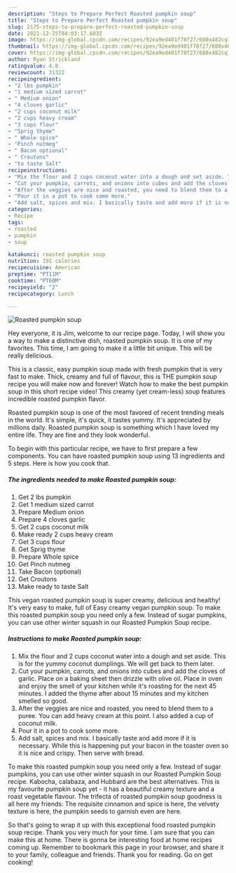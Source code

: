 ```yaml
---
description: "Steps to Prepare Perfect Roasted pumpkin soup"
title: "Steps to Prepare Perfect Roasted pumpkin soup"
slug: 2175-steps-to-prepare-perfect-roasted-pumpkin-soup
date: 2021-12-25T04:03:17.603Z
image: https://img-global.cpcdn.com/recipes/92ea9ed401f78f27/680x482cq70/roasted-pumpkin-soup-recipe-main-photo.jpg
thumbnail: https://img-global.cpcdn.com/recipes/92ea9ed401f78f27/680x482cq70/roasted-pumpkin-soup-recipe-main-photo.jpg
cover: https://img-global.cpcdn.com/recipes/92ea9ed401f78f27/680x482cq70/roasted-pumpkin-soup-recipe-main-photo.jpg
author: Ryan Strickland
ratingvalue: 4.8
reviewcount: 31322
recipeingredient:
- "2 lbs pumpkin"
- "1 medium sized carrot"
- " Medium onion"
- "4 cloves garlic"
- "2 cups coconut milk"
- "2 cups heavy cream"
- "3 cups flour"
- "Sprig thyme"
- " Whole spice"
- "Pinch nutmeg"
- " Bacon optional"
- " Croutons"
- "to taste Salt"
recipeinstructions:
- "Mix the flour and 2 cups coconut water into a dough and set aside. This is for the yummy coconut dumplings. We will get back to them later."
- "Cut your pumpkin, carrots, and onions into cubes and add the cloves of garlic. Place on a baking sheet then drizzle with olive oil. Place in oven and enjoy the smell of your kitchen while it&#39;s roasting for the next 45 minutes. I added the thyme after about 15 minutes and my kitchen smelled so good."
- "After the veggies are nice and roasted, you need to blend them to a puree. You can add heavy cream at this point. I also added a cup of coconut milk."
- "Pour it in a pot to cook some more."
- "Add salt, spices and mix. I basically taste and add more if it is necessary. While this is happening put your bacon in the toaster oven so it is nice and crispy. Then serve with bread."
categories:
- Recipe
tags:
- roasted
- pumpkin
- soup

katakunci: roasted pumpkin soup 
nutrition: 191 calories
recipecuisine: American
preptime: "PT11M"
cooktime: "PT60M"
recipeyield: "2"
recipecategory: Lunch

---
```



![Roasted pumpkin soup](https://img-global.cpcdn.com/recipes/92ea9ed401f78f27/680x482cq70/roasted-pumpkin-soup-recipe-main-photo.jpg)

Hey everyone, it is Jim, welcome to our recipe page. Today, I will show you a way to make a distinctive dish, roasted pumpkin soup. It is one of my favorites. This time, I am going to make it a little bit unique. This will be really delicious.

This is a classic, easy pumpkin soup made with fresh pumpkin that is very fast to make. Thick, creamy and full of flavour, this is THE pumpkin soup recipe you will make now and forever! Watch how to make the best pumpkin soup in this short recipe video! This creamy (yet cream-less) soup features incredible roasted pumpkin flavor.

Roasted pumpkin soup is one of the most favored of recent trending meals in the world. It's simple, it's quick, it tastes yummy. It's appreciated by millions daily. Roasted pumpkin soup is something which I have loved my entire life. They are fine and they look wonderful.


To begin with this particular recipe, we have to first prepare a few components. You can have roasted pumpkin soup using 13 ingredients and 5 steps. Here is how you cook that.

<!--inarticleads1-->

##### The ingredients needed to make Roasted pumpkin soup:

1. Get 2 lbs pumpkin
1. Get 1 medium sized carrot
1. Prepare  Medium onion
1. Prepare 4 cloves garlic
1. Get 2 cups coconut milk
1. Make ready 2 cups heavy cream
1. Get 3 cups flour
1. Get Sprig thyme
1. Prepare  Whole spice
1. Get Pinch nutmeg
1. Take  Bacon (optional)
1. Get  Croutons
1. Make ready to taste Salt


This vegan roasted pumpkin soup is super creamy, delicious and healthy! It&#39;s very easy to make, full of Easy creamy vegan pumpkin soup. To make this roasted pumpkin soup you need only a few. Instead of sugar pumpkins, you can use other winter squash in our Roasted Pumpkin Soup recipe. 

<!--inarticleads2-->

##### Instructions to make Roasted pumpkin soup:

1. Mix the flour and 2 cups coconut water into a dough and set aside. This is for the yummy coconut dumplings. We will get back to them later.
1. Cut your pumpkin, carrots, and onions into cubes and add the cloves of garlic. Place on a baking sheet then drizzle with olive oil. Place in oven and enjoy the smell of your kitchen while it&#39;s roasting for the next 45 minutes. I added the thyme after about 15 minutes and my kitchen smelled so good.
1. After the veggies are nice and roasted, you need to blend them to a puree. You can add heavy cream at this point. I also added a cup of coconut milk.
1. Pour it in a pot to cook some more.
1. Add salt, spices and mix. I basically taste and add more if it is necessary. While this is happening put your bacon in the toaster oven so it is nice and crispy. Then serve with bread.


To make this roasted pumpkin soup you need only a few. Instead of sugar pumpkins, you can use other winter squash in our Roasted Pumpkin Soup recipe. Kabocha, calabaza, and Hubbard are the best alternatives. This is my favourite pumpkin soup yet - it has a beautiful creamy texture and a roast vegetable flavour. The trifecta of roasted pumpkin soup goodness is all here my friends: The requisite cinnamon and spice is here, the velvety texture is here, the pumpkin seeds to garnish even are here. 

So that's going to wrap it up with this exceptional food roasted pumpkin soup recipe. Thank you very much for your time. I am sure that you can make this at home. There is gonna be interesting food at home recipes coming up. Remember to bookmark this page in your browser, and share it to your family, colleague and friends. Thank you for reading. Go on get cooking!
